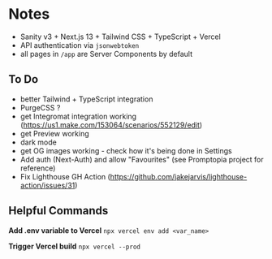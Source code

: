 # Notes

- Sanity v3 + Next.js 13 + Tailwind CSS + TypeScript + Vercel
- API authentication via `jsonwebtoken`
- all pages in `/app` are Server Components by default

## To Do

- better Tailwind + TypeScript integration
- PurgeCSS ?
- get Integromat integration working (https://us1.make.com/153064/scenarios/552129/edit)
- get Preview working
- dark mode
- get OG images working - check how it's being done in Settings
- Add auth (Next-Auth) and allow "Favourites" (see Promptopia project for reference)
- Fix Lighthouse GH Action (https://github.com/jakejarvis/lighthouse-action/issues/31)

## Helpful Commands

**Add .env variable to Vercel**
`npx vercel env add <var_name>`

**Trigger Vercel build**
`npx vercel --prod`
